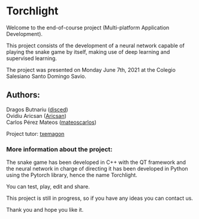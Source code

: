 # Torchlight

Welcome to the end-of-course project (Multi-platform Application Development).

This project consists of the development of a neural network capable of playing the snake game by itself, making use of deep learning and supervised learning.

The project was presented on Monday June 7th, 2021 at the Colegio Salesiano Santo Domingo Savio.

## Authors:
Dragos Butnariu (<a href="https://gitlab.com/disced" target="_blank">disced</a>)  
Ovidiu Aricsan (<a href="https://gitlab.com/Aricsan" target="_blank">Aricsan</a>)  
Carlos Pérez Mateos (<a href="https://gitlab.com/mateoscarlos" target="_blank">mateoscarlos</a>)  

Project tutor: <a href="https://gitlab.com/txemagon" target="_blank">txemagon</a>  


### More information about the project:

The snake game has been developed in C++ with the QT framework and the neural network in charge of directing it has been developed in Python using the Pytorch library, hence the name Torchlight.

You can test, play, edit and share.

This project is still in progress, so if you have any ideas you can contact us.


Thank you and hope you like it.
